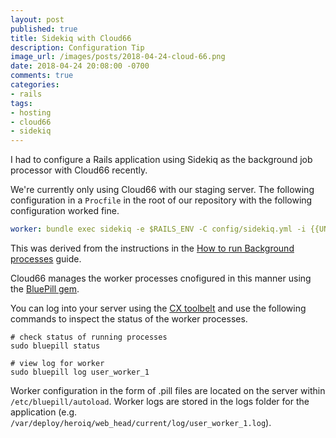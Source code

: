 ```yaml
---
layout: post
published: true
title: Sidekiq with Cloud66
description: Configuration Tip
image_url: /images/posts/2018-04-24-cloud-66.png
date: 2018-04-24 20:08:00 -0700
comments: true
categories:
- rails
tags:
- hosting
- cloud66
- sidekiq
---
```


I had to configure a Rails application using Sidekiq
as the background job processor with Cloud66 recently.

We're currently only using Cloud66 with our staging server.
The following configuration in a `Procfile` in the root
of our repository with the following configuration worked
fine.

```yaml
worker: bundle exec sidekiq -e $RAILS_ENV -C config/sidekiq.yml -i {{UNIQUE_INT}}
```
<!--more-->

This was derived from the instructions in the
[How to run Background processes][0] guide.

Cloud66 manages the worker processes cnofigured in this manner using the
[BluePill gem][2].

You can log into your server using the [CX toolbelt][1] and use the following
commands to inspect the status of the worker processes.

```shell
# check status of running processes
sudo bluepill status

# view log for worker
sudo bluepill log user_worker_1
```

Worker configuration in the form of .pill files are located on the server within
`/etc/bluepill/autoload`. Worker logs are stored in the logs folder for the application
(e.g. `/var/deploy/heroiq/web_head/current/log/user_worker_1.log`).

[0]: https://help.cloud66.com/rails/how-to-guides/deployment/proc-files.html
[1]: https://help.cloud66.com/maestro/quickstarts/using-cloud66-toolbelt.html
[2]: https://github.com/bluepill-rb/bluepill
